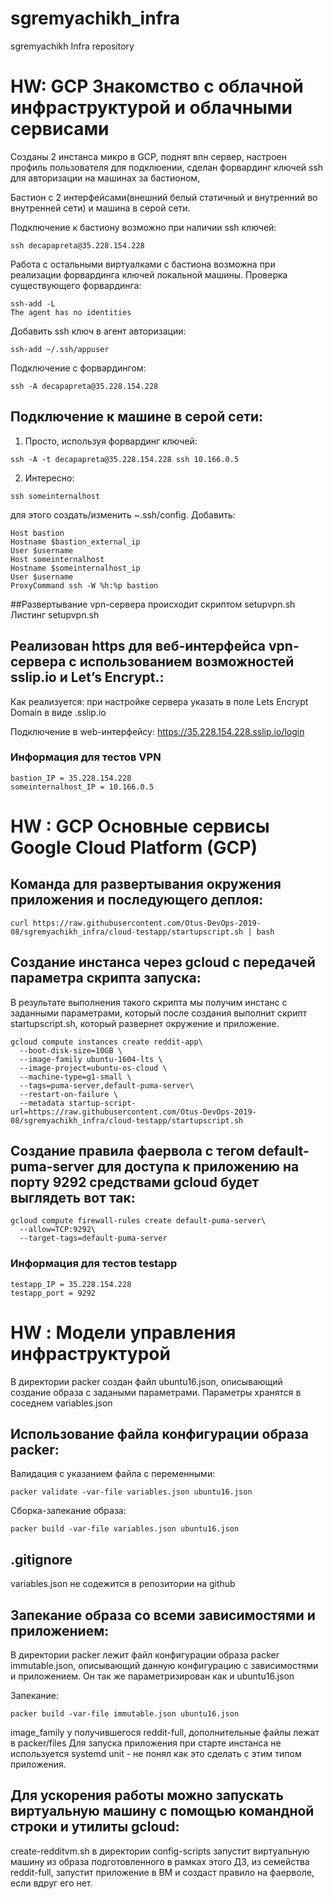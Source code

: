# sgremyachikh_infra
sgremyachikh Infra repository

# HW: GCP Знакомство с облачной инфраструктурой и облачными сервисами

Созданы 2 инстанса микро в GCP, поднят впн сервер, настроен профиль пользователя для подклюении, сделан форвардинг ключей ssh для авторизации на машинах за бастионом, 
 
Бастион с 2 интерфейсами(внешний белый статичный и внутренний во внутренней сети) и машина в серой сети.

Подключение к бастиону возможно при наличии ssh ключей:

```
ssh decapapreta@35.228.154.228
```
Работа с остальными виртуалками с бастиона возможна при реализации форвардинга ключей локальной машины.
Проверка существующего форвардинга:
```
ssh-add -L
The agent has no identities
```
Добавить ssh ключ в агент авторизации:
```
ssh-add ~/.ssh/appuser
```
Подключение с форвардингом:
```
ssh -A decapapreta@35.228.154.228
```

## Подключение к машине в серой сети:
1. Просто, используя форвардинг ключей:
```
ssh -A -t decapapreta@35.228.154.228 ssh 10.166.0.5
```
2. Интересно:
```
ssh someinternalhost
```
для этого создать/изменить ~.ssh/config. Добавить: 
```
Host bastion
Hostname $bastion_external_ip
User $username
Host someinternalhost
Hostname $someinternalhost_ip
User $username
ProxyCommand ssh -W %h:%p bastion
```

##Развертывание vpn-сервера происходит скриптом setupvpn.sh
Листинг setupvpn.sh

## Реализован https для веб-интерфейса vpn-сервера с использованием возможностей sslip.io и Let’s Encrypt.:

Как реализуется: при настройке сервера указать в поле Lets Encrypt Domain в виде <ip>.sslip.io

Подключение в web-интерфейсу: https://35.228.154.228.sslip.io/login


### Информация для тестов VPN

```
bastion_IP = 35.228.154.228
someinternalhost_IP = 10.166.0.5
```
# HW : GCP Основные сервисы Google Cloud Platform (GCP)

## Команда для развертывания окружения приложения и последующего деплоя:

```
curl https://raw.githubusercontent.com/Otus-DevOps-2019-08/sgremyachikh_infra/cloud-testapp/startupscript.sh | bash
```

## Создание инстанса через gcloud с передачей параметра скрипта запуска:

В результате выполнения такого скрипта мы получим инстанс с заданными параметрами, который после создания выполнит скрипт startupscript.sh, который развернет окружение и приложение.

```
gcloud compute instances create reddit-app\
  --boot-disk-size=10GB \
  --image-family ubuntu-1604-lts \
  --image-project=ubuntu-os-cloud \
  --machine-type=g1-small \
  --tags=puma-server,default-puma-server\
  --restart-on-failure \
  --metadata startup-script-url=https://raw.githubusercontent.com/Otus-DevOps-2019-08/sgremyachikh_infra/cloud-testapp/startupscript.sh

```
## Создание правила фаервола с тегом default-puma-server для доступа к приложению на порту 9292 средствами gcloud будет выглядеть вот так:
```
gcloud compute firewall-rules create default-puma-server\
  --allow=TCP:9292\
  --target-tags=default-puma-server
```

### Информация для тестов testapp
```
testapp_IP = 35.228.154.228
testapp_port = 9292
```
# HW : Модели управления инфраструктурой

В директории packer создан файл ubuntu16.json, описывающий создание образа с задаными параметрами. Параметры хранятся в соседнем variables.json

## Использование файла конфигурации образа packer:
Валидация с указанием файла с переменными:
```
packer validate -var-file variables.json ubuntu16.json
```
Сборка-запекание образа:
```
packer build -var-file variables.json ubuntu16.json
```

## .gitignore

variables.json не содежится в репозитории на github

## Запекание образа со всеми зависимостями и приложением:

В директории packer лежит файл конфигурации образа packer immutable.json, описывающий данную конфигурацию с зависимостями и приложением. Он так же параметризирован как и ubuntu16.json

Запекание:
```
packer build -var-file immutable.json ubuntu16.json
```
image_family у получившегося reddit-full, дополнительные файлы лежат в packer/files
Для запуска приложения при старте инстанса не используется systemd unit - не понял как это сделать с этим типом приложения.

## Для ускорения работы можно запускать виртуальную машину с помощью командной строки и утилиты gcloud:

create-redditvm.sh в директории config-scripts запустит виртуальную машину из образа подготовленного в рамках этого ДЗ, из семейства reddit-full, запустит приложение в ВМ и создаст правило на фаерволе, если вдруг его нет.


